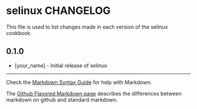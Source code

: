 selinux CHANGELOG
=================

This file is used to list changes made in each version of the selinux cookbook.

0.1.0
-----
- [your_name] - Initial release of selinux

- - -
Check the [Markdown Syntax Guide](http://daringfireball.net/projects/markdown/syntax) for help with Markdown.

The [Github Flavored Markdown page](http://github.github.com/github-flavored-markdown/) describes the differences between markdown on github and standard markdown.

